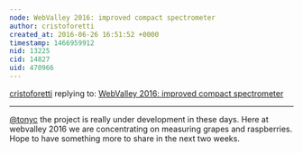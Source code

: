 ```yaml
---
node: WebValley 2016: improved compact spectrometer
author: cristoforetti
created_at: 2016-06-26 16:51:52 +0000
timestamp: 1466959912
nid: 13225
cid: 14827
uid: 470966
---
```




[cristoforetti](../profile/cristoforetti) replying to: [WebValley 2016: improved compact spectrometer](../notes/cristoforetti/06-22-2016/webvalley-2016-improved-compact-spectrometer)

----
[@tonyc](/profile/tonyc) the project is really under development in these days. Here at webvalley 2016 we are concentrating on measuring grapes and raspberries. Hope to have something more to share in the next two weeks. 